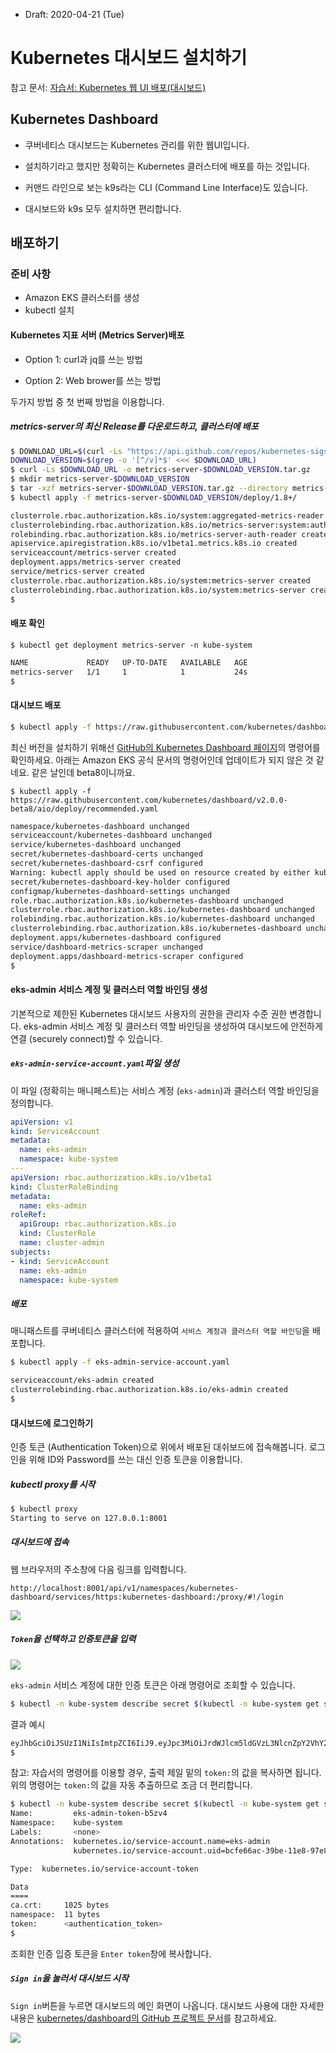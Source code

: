 * Draft: 2020-04-21 (Tue)

# Kubernetes 대시보드 설치하기

참고 문서: [자습서: Kubernetes 웹 UI 배포(대시보드)](https://docs.aws.amazon.com/ko_kr/eks/latest/userguide/dashboard-tutorial.html)

## Kubernetes Dashboard

* 쿠버네티스 대시보드는 Kubernetes 관리를 위한 웹UI입니다. 

* 설치하기라고 했지만 정확히는 Kubernetes 클러스터에 배포를 하는 것입니다.
* 커맨드 라인으로 보는 k9s라는 CLI (Command Line Interface)도 있습니다.
* 대시보드와 k9s 모두 설치하면 편리합니다.

## 배포하기

### 준비 사항

* Amazon EKS 클러스터를 생성
* kubectl 설치

#### Kubernetes 지표 서버 (Metrics Server)배포

* Option 1: curl과 jq를 쓰는 방법

* Option 2: Web brower를 쓰는 방법

두가지 방법 중 첫 번째 방법을 이용합니다.

##### metrics-server의 최신 Release를 다운로드하고, 클러스터에 배포

```bash
$ DOWNLOAD_URL=$(curl -Ls "https://api.github.com/repos/kubernetes-sigs/metrics-server/releases/latest" | jq -r .tarball_url)
DOWNLOAD_VERSION=$(grep -o '[^/v]*$' <<< $DOWNLOAD_URL)
$ curl -Ls $DOWNLOAD_URL -o metrics-server-$DOWNLOAD_VERSION.tar.gz
$ mkdir metrics-server-$DOWNLOAD_VERSION
$ tar -xzf metrics-server-$DOWNLOAD_VERSION.tar.gz --directory metrics-server-$DOWNLOAD_VERSION --strip-components 1
$ kubectl apply -f metrics-server-$DOWNLOAD_VERSION/deploy/1.8+/
```

```bash
clusterrole.rbac.authorization.k8s.io/system:aggregated-metrics-reader created
clusterrolebinding.rbac.authorization.k8s.io/metrics-server:system:auth-delegator created
rolebinding.rbac.authorization.k8s.io/metrics-server-auth-reader created
apiservice.apiregistration.k8s.io/v1beta1.metrics.k8s.io created
serviceaccount/metrics-server created
deployment.apps/metrics-server created
service/metrics-server created
clusterrole.rbac.authorization.k8s.io/system:metrics-server created
clusterrolebinding.rbac.authorization.k8s.io/system:metrics-server created
$
```

#### 배포 확인

```
$ kubectl get deployment metrics-server -n kube-system
```

```bash
NAME             READY   UP-TO-DATE   AVAILABLE   AGE
metrics-server   1/1     1            1           24s
$
```

#### 대시보드 배포

```bash
$ kubectl apply -f https://raw.githubusercontent.com/kubernetes/dashboard/v2.0.0-rc7/aio/deploy/recommended.yaml
```

최신 버전을 설치하기 위해선 [GitHub의 Kubernetes Dashboard 페이지](https://github.com/kubernetes/dashboard)의 명령어를 확인하세요. 아래는 Amazon EKS 공식 문서의 명령어인데 업데이트가 되지 않은 것 같네요. 같은 날인데 beta8이니까요.

```
$ kubectl apply -f https://raw.githubusercontent.com/kubernetes/dashboard/v2.0.0-beta8/aio/deploy/recommended.yaml
```

```bash
namespace/kubernetes-dashboard unchanged
serviceaccount/kubernetes-dashboard unchanged
service/kubernetes-dashboard unchanged
secret/kubernetes-dashboard-certs unchanged
secret/kubernetes-dashboard-csrf configured
Warning: kubectl apply should be used on resource created by either kubectl create --save-config or kubectl apply
secret/kubernetes-dashboard-key-holder configured
configmap/kubernetes-dashboard-settings unchanged
role.rbac.authorization.k8s.io/kubernetes-dashboard unchanged
clusterrole.rbac.authorization.k8s.io/kubernetes-dashboard unchanged
rolebinding.rbac.authorization.k8s.io/kubernetes-dashboard unchanged
clusterrolebinding.rbac.authorization.k8s.io/kubernetes-dashboard unchanged
deployment.apps/kubernetes-dashboard configured
service/dashboard-metrics-scraper unchanged
deployment.apps/dashboard-metrics-scraper configured
$
```

#### eks-admin 서비스 계정 및 클러스터 역할 바인딩 생성

기본적으로 제한된 Kubernetes 대시보드 사용자의 권한을 관리자 수준 권한 변경합니다. eks-admin 서비스 계정 및 클러스터 역할 바인딩을 생성하여 대시보드에 안전하게 연결 (securely connect)할 수 있습니다. 

##### `eks-admin-service-account.yaml`파일 생성

이 파일 (정확히는 매니페스트)는 서비스 계정 (`eks-admin`)과 클러스터 역할 바인딩을 정의합니다.

```yaml
apiVersion: v1
kind: ServiceAccount
metadata:
  name: eks-admin
  namespace: kube-system
---
apiVersion: rbac.authorization.k8s.io/v1beta1
kind: ClusterRoleBinding
metadata:
  name: eks-admin
roleRef:
  apiGroup: rbac.authorization.k8s.io
  kind: ClusterRole
  name: cluster-admin
subjects:
- kind: ServiceAccount
  name: eks-admin
  namespace: kube-system
```

##### 배포

매니패스트를 쿠버네티스 클러스터에 적용하여 `서비스 계정과 클러스터 역할 바인딩`을 배포합니다.

```bash
$ kubectl apply -f eks-admin-service-account.yaml
```

```bash
serviceaccount/eks-admin created
clusterrolebinding.rbac.authorization.k8s.io/eks-admin created
$
```



#### 대시보드에 로그인하기

인증 토큰 (Authentication Token)으로 위에서 배포된 대쉬보드에 접속해봅니다. 로그인을 위해 ID와 Password를 쓰는 대신 인증 토큰을 이용합니다.

##### **kubectl proxy**를 시작

```bash
$ kubectl proxy
Starting to serve on 127.0.0.1:8001
```

##### 대시보드에 접속

웹 브라우저의 주소창에 다음 링크를 입력합니다.

```
http://localhost:8001/api/v1/namespaces/kubernetes-dashboard/services/https:kubernetes-dashboard:/proxy/#!/login
```

<img src="images/kubernetes-dashboard-web_browser_access.png">

##### `Token`을 선택하고 인증토큰을 입력 

<img src="images/kubernetes-dashboard-web_browser_access-token.png">

`eks-admin` 서비스 계정에 대한 인증 토큰은 아래 명령어로 조회할 수 있습니다.

```bash
$ kubectl -n kube-system describe secret $(kubectl -n kube-system get secret | grep eks-admin | awk '{print $1}') | grep "token:" | awk '{ print $2 }'
```

결과 예시

```bash
eyJhbGciOiJSUzI1NiIsImtpZCI6IiJ9.eyJpc3MiOiJrdWJlcm5ldGVzL3NlcnZpY2VhY2NvdW50Iiwia3ViZXJuZXRlcy5pby9zZXJ2aWNlYWNjb3VudC9uYW1lc3BhY2UiOiJrdWJlLXN5c3RlbSIsImt1YmVybmV0ZXMuaW8vc2VydmljZWFjY291bnQvc2VjcmV0Lm5hbWUiOiJla3MtYWRtaW4tdG9rZW4tZHE2MmciLCJrdWJlcm5ldGVzLmlvL3NlcnZpY2VhY2NvdW50L3NlcnZpY2UtYWNjb3VudC5uYW1lIjoiZWtzLWFkbWluIiwia3ViZXJuZXRlcy5pby9zZXJ2aWNlYWNjb3VudC9zZXJ2aWNlLWFjY291bnQudWlkIjoiYmI2NDIyNmItODE1ZC00NzNiLTg4ODItZWViMjhlYzUzZDA1Iiwic3ViIjoic3lzdGVtOnNlcnZpY2VhY2NvdW50Omt1YmUtc3lzdGVtOmVrcy1hZG1pbiJ9.T3cwkPK2SY7jVE_38YQMA9rmwb7pIl7v80yzVGHwGX8eiBA1E3WW-SUrzGsuXPKtiHbUpFibFDLhW3U5LfxInp-DVFFP09IwVFVT1DGe5fZd5KQ3cjW7yXtdoL73TJPaEb62zs5U4BZItJAGnxny6Hz7aYkzg78h4W2fswidxm23QhgvcDfoF2qF79ozY2ec11QfcLlnXTzZE9v1FLDbBvac2sZTBU2tMBW0ojjqe2MH7sZVdGeI9S9zZ7OA3YmYmfVtqXJaKBRA3-vp1EIHopK1IH5woA7cTiRddnxlmwVeYtT6PgdU-Ee_LVzZLe0Nd84AnLrS-Fx_VPIRQbMK4w
$
```

참고: 자습서의 명령어를 이용할 경우, 출력 제일 밑의 `token:`의 값을 복사하면 됩니다. 위의 명령어는 `token:`의 값을 자동 추출하므로 조금 더 편리합니다.

```bash
$ kubectl -n kube-system describe secret $(kubectl -n kube-system get secret | grep eks-admin | awk '{print $1}')
Name:         eks-admin-token-b5zv4
Namespace:    kube-system
Labels:       <none>
Annotations:  kubernetes.io/service-account.name=eks-admin
              kubernetes.io/service-account.uid=bcfe66ac-39be-11e8-97e8-026dce96b6e8

Type:  kubernetes.io/service-account-token

Data
====
ca.crt:     1025 bytes
namespace:  11 bytes
token:      <authentication_token>
$
```

조회한 인증 입증 토큰을 `Enter token`창에 복사합니다.

##### `Sign in`을 눌러서 대시보드 시작

`Sign in`버튼을 누르면 대시보드의 메인 화면이 나옵니다. 대시보드 사용에 대한 자세한 내용은 [kubernetes/dashboard의 GitHub 프로젝트 문서](https://github.com/kubernetes/dashboard)를 참고하세요.

<img src="images/kubernetes-dashboard-first_sign_in.png">

